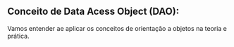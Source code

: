 ## Conceito de Data Acess Object (DAO):

Vamos entender ae aplicar os conceitos de orientação a objetos na teoria e prática.
